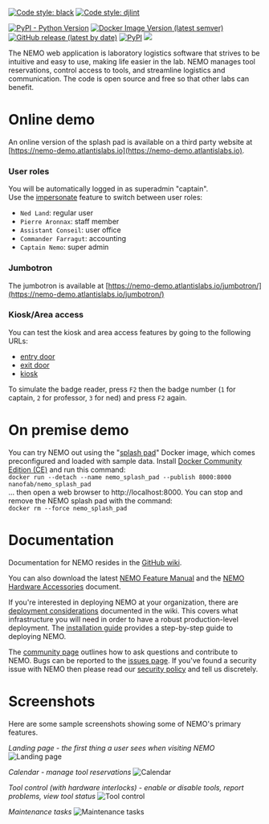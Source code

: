 [![Code style: black](https://img.shields.io/badge/python%20style-black-000000.svg)](https://github.com/psf/black) 
[![Code style: djlint](https://img.shields.io/badge/html%20style-djlint-black.svg)](https://www.djlint.com)

[![PyPI - Python Version](https://img.shields.io/pypi/pyversions/NEMO?label=python)](https://www.python.org/downloads/release/python-390/)
[![Docker Image Version (latest semver)](https://img.shields.io/docker/v/nanofab/nemo?label=NEMO%20docker%20version)](https://hub.docker.com/r/nanofab/nemo)
[![GitHub release (latest by date)](https://img.shields.io/github/v/release/usnistgov/nemo?label=NEMO%20github%20version)](https://github.com/usnistgov/NEMO/releases)
[![PyPI](https://img.shields.io/pypi/v/nemo?label=NEMO%20pypi%20version)](https://pypi.org/project/NEMO/)
<img src="https://img.shields.io/pypi/dm/nemo?color=blue&label=NEMO pypi%20downloads">

The NEMO web application is laboratory logistics software that strives to be intuitive and easy to use, making life easier in the lab. NEMO manages tool reservations, control access to tools, and streamline logistics and communication. The code is open source and free so that other labs can benefit.

# Online demo
An online version of the splash pad is available on a third party website at [https://nemo-demo.atlantislabs.io](https://nemo-demo.atlantislabs.io).

### User roles
You will be automatically logged in as superadmin "captain".<br>
Use the [impersonate](https://nemo-demo.atlantislabs.io/impersonate) feature to switch between user roles:
* `Ned Land`: regular user
* `Pierre Aronnax`: staff member
* `Assistant Conseil`: user office
* `Commander Farragut`: accounting
* `Captain Nemo`: super admin

### Jumbotron
The jumbotron is available at [https://nemo-demo.atlantislabs.io/jumbotron/](https://nemo-demo.atlantislabs.io/jumbotron/)

### Kiosk/Area access
You can test the kiosk and area access features by going to the following URLs:
* [entry door](https://nemo-demo.atlantislabs.io/welcome_screen/1/?occupancy=Cleanroom)
* [exit door](https://nemo-demo.atlantislabs.io/farewell_screen/1/?occupancy=Cleanroom)
* [kiosk](https://nemo-demo.atlantislabs.io/kiosk/NanoFab/?occupancy=Cleanroom)

To simulate the badge reader, press `F2` then the badge number (`1` for captain, `2` for professor, `3` for ned) and press `F2` again.

# On premise demo
You can try NEMO out using the "[splash pad](https://hub.docker.com/r/nanofab/nemo_splash_pad/)" Docker image, which comes preconfigured and loaded with sample data. Install [Docker Community Edition (CE)](https://www.docker.com/community-edition) and run this command:  
`docker run --detach --name nemo_splash_pad --publish 8000:8000 nanofab/nemo_splash_pad`  
... then open a web browser to http://localhost:8000. You can stop and remove the NEMO splash pad with the command:  
`docker rm --force nemo_splash_pad`

# Documentation

Documentation for NEMO resides in the [GitHub wiki](https://github.com/usnistgov/NEMO/wiki).

You can also download the latest [NEMO Feature Manual](https://nemo.nist.gov/public/NEMO_Feature_Manual.pdf) and the [NEMO Hardware Accessories](https://nemo.nist.gov/public/NEMO_Hardware_Accessories.pdf) document.

If you're interested in deploying NEMO at your organization, there are [deployment considerations](https://github.com/usnistgov/NEMO/wiki/Deployment-considerations) documented in the wiki. This covers what infrastructure you will need in order to have a robust production-level deployment. The [installation guide](https://github.com/usnistgov/NEMO/wiki/Installation-with-Docker) provides a step-by-step guide to deploying NEMO.

The [community page](https://github.com/usnistgov/NEMO/wiki/Community) outlines how to ask questions and contribute to NEMO. Bugs can be reported to the [issues page](https://github.com/usnistgov/NEMO/issues). If you've found a security issue with NEMO then please read our [security policy](https://github.com/usnistgov/NEMO/wiki/Security-policy) and tell us discretely.

# Screenshots

Here are some sample screenshots showing some of NEMO's primary features.

_Landing page - the first thing a user sees when visiting NEMO_
![Landing page](/documentation/landing_page.png "Landing page")

_Calendar - manage tool reservations_
![Calendar](/documentation/calendar.png "Calendar")

_Tool control (with hardware interlocks) - enable or disable tools, report problems, view tool status_
![Tool control](/documentation/tool_control.png "Tool control")

_Maintenance tasks_
![Maintenance tasks](/documentation/maintenance.png "Maintenance tasks")
